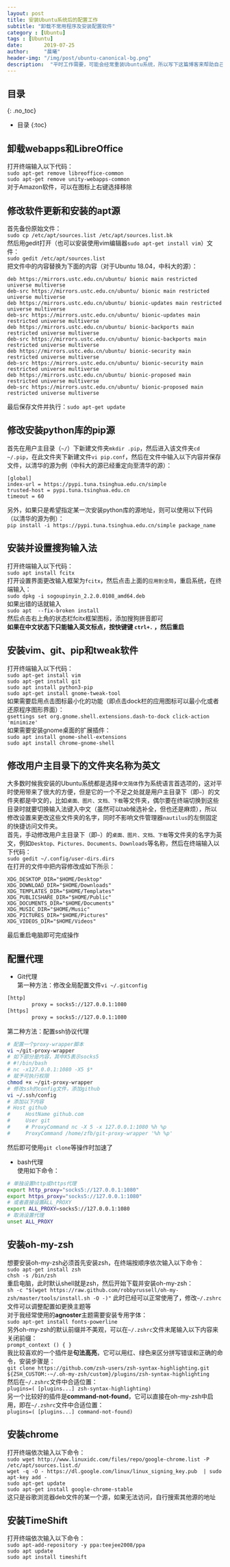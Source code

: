 ```yaml
---
layout: post
title: 安装Ubuntu系统后的配置工作
subtitle: "卸载不常用程序及安装配置软件"
category : [Ubuntu]
tags : [Ubuntu]
date:       2019-07-25
author:     "晨曦"
header-img: "/img/post/ubuntu-canonical-bg.png"
description:  "平时工作需要，可能会经常重装Ubuntu系统，所以写下这篇博客来帮助自己快速进行配置"
---
```

  
## 目录
{: .no_toc}

* 目录
{:toc}


## 卸载webapps和LibreOffice
打开终端输入以下代码：  
`sudo apt-get remove libreoffice-common`  
`sudo apt-get remove unity-webapps-common`  
对于Amazon软件，可以在图标上右键选择移除
## 修改软件更新和安装的apt源
首先备份原始文件：  
`sudo cp /etc/apt/sources.list /etc/apt/sources.list.bk`  
然后用gedit打开（也可以安装使用vim编辑器`sudo apt-get install vim`）文件：  
`sudo gedit /etc/apt/sources.list`  
把文件中的内容替换为下面的内容（对于Ubuntu 18.04，中科大的源）：  
```
deb https://mirrors.ustc.edu.cn/ubuntu/ bionic main restricted universe multiverse
deb-src https://mirrors.ustc.edu.cn/ubuntu/ bionic main restricted universe multiverse
deb https://mirrors.ustc.edu.cn/ubuntu/ bionic-updates main restricted universe multiverse
deb-src https://mirrors.ustc.edu.cn/ubuntu/ bionic-updates main restricted universe multiverse
deb https://mirrors.ustc.edu.cn/ubuntu/ bionic-backports main restricted universe multiverse
deb-src https://mirrors.ustc.edu.cn/ubuntu/ bionic-backports main restricted universe multiverse
deb https://mirrors.ustc.edu.cn/ubuntu/ bionic-security main restricted universe multiverse
deb-src https://mirrors.ustc.edu.cn/ubuntu/ bionic-security main restricted universe multiverse
deb https://mirrors.ustc.edu.cn/ubuntu/ bionic-proposed main restricted universe multiverse
deb-src https://mirrors.ustc.edu.cn/ubuntu/ bionic-proposed main restricted universe multiverse
```
最后保存文件并执行：`sudo apt-get update`  
## 修改安装python库的pip源
首先在用户主目录（`~/`）下新建文件夹`mkdir .pip`，然后进入该文件夹`cd ~/.pip`，在此文件夹下新建文件`vi pip.conf`，然后在文件中输入以下内容并保存文件，以清华的源为例（中科大的源已经重定向至清华的源）：  
```
[global]
index-url = https://pypi.tuna.tsinghua.edu.cn/simple
trusted-host = pypi.tuna.tsinghua.edu.cn
timeout = 60
```
另外，如果只是希望指定某一次安装python库的源地址，则可以使用以下代码（以清华的源为例）：  
`pip install -i https://pypi.tuna.tsinghua.edu.cn/simple package_name`
## 安装并设置搜狗输入法
打开终端输入以下代码：  
`sudo apt install fcitx`  
打开设置界面更改输入框架为`fcitx`，然后点击上面的`应用到全局`，重启系统，在终端输入：  
`sudo dpkg -i sogoupinyin_2.2.0.0108_amd64.deb`  
如果出错的话就输入   
`sudo apt  --fix-broken install`  
然后点击右上角的状态栏fcitx框架图标，添加搜狗拼音即可   
**如果在中文状态下只能输入英文标点，按快键键 `ctrl+.` ，然后重启**
## 安装vim、git、pip和tweak软件
打开终端输入以下代码：  
`sudo apt-get install vim`  
`sudo apt-get install git`  
`sudo apt install python3-pip`  
`sudo apt-get install gnome-tweak-tool`  
如果需要启用点击图标最小化的功能（即点击dock栏的应用图标可以最小化或者还原程序图形界面）：  
`gsettings set org.gnome.shell.extensions.dash-to-dock click-action 'minimize'`  
如果需要安装gnome桌面的扩展插件：  
`sudo apt install gnome-shell-extensions`  
`sudo apt install chrome-gnome-shell`
## 修改用户主目录下的文件夹名称为英文
大多数时候我安装的Ubuntu系统都是选择`中文简体`作为系统语言首选项的，这对平时使用带来了很大的方便，但是它的一个不足之处就是用户主目录下（即`~`）的文件夹都是中文的，比如`桌面、图片、文档、下载`等文件夹，偶尔要在终端切换到这些目录时就要切换输入法键入中文（虽然可以tab候选补全，但也还是麻烦），所以修改设置来更改这些文件夹的名字，同时不影响文件管理器`nautilus`的左侧固定的快捷访问文件夹。  
首先，手动修改用户主目录下（即`~`）的`桌面、图片、文档、下载`等文件夹的名字为英文，例如`Desktop、Pictures、Documents、Downloads`等名称，然后在终端输入以下代码：  
`sudo gedit ~/.config/user-dirs.dirs`  
在打开的文件中把内容修改成如下所示：  
```
XDG_DESKTOP_DIR="$HOME/Desktop"
XDG_DOWNLOAD_DIR="$HOME/Downloads"
XDG_TEMPLATES_DIR="$HOME/Templates"
XDG_PUBLICSHARE_DIR="$HOME/Public"
XDG_DOCUMENTS_DIR="$HOME/Documents"
XDG_MUSIC_DIR="$HOME/Music"
XDG_PICTURES_DIR="$HOME/Pictures"
XDG_VIDEOS_DIR="$HOME/Videos"
```
最后重启电脑即可完成操作
## 配置代理
* Git代理  
第一种方法：修改全局配置文件`vi ~/.gitconfig`  
```bash
[http]
        proxy = socks5://127.0.0.1:1080
[https]
        proxy = socks5://127.0.0.1:1080
```
第二种方法：配置ssh协议代理  
```bash
# 配置一个proxy-wrapper脚本
vi ~/git-proxy-wrapper
# 如下部分是内容，其中X5表示socks5
# #!/bin/bash
# nc -x127.0.0.1:1080 -X5 $*
# 赋予可执行权限
chmod +x ~/git-proxy-wrapper
# 修改ssh的config文件，添加github
vi ~/.ssh/config
# 添加以下内容
# Host github
#     HostName github.com
#     User git
#     # ProxyCommand nc -X 5 -x 127.0.0.1:1080 %h %p
#     ProxyCommand /home/zfb/git-proxy-wrapper '%h %p'
```
然后即可使用`git clone`等操作时加速了  
* bash代理  
使用如下命令：  
```bash
# 单独设置http或https代理
export http_proxy="socks5://127.0.0.1:1080"
export https_proxy="socks5://127.0.0.1:1080"
# 或者直接设置ALL_PROXY
export ALL_PROXY=socks5://127.0.0.1:1080
# 取消设置代理
unset ALL_PROXY
```
## 安装oh-my-zsh
想要安装oh-my-zsh必须首先安装zsh，在终端按顺序依次输入以下命令：  
`sudo apt-get install zsh`  
`chsh -s /bin/zsh`  
重启电脑，此时默认shell就是zsh，然后开始下载并安装oh-my-zsh：  
`sh -c "$(wget https://raw.github.com/robbyrussell/oh-my-zsh/master/tools/install.sh -O -)"`
此时已经可以正常使用了，修改`~/.zshrc`文件可以调整配置如更换主题等  
对于我经常使用的**agnoster**主题需要安装专用字体：  
`sudo apt-get install fonts-powerline`  
另外oh-my-zsh的默认前缀并不美观，可以在`~/.zshrc`文件末尾输入以下内容来关闭前缀：  
`prompt_context () { }`  
我比较喜欢的一个插件是**句法高亮**，它可以用红、绿色来区分拼写错误和正确的命令，安装步骤是：  
`git clone https://github.com/zsh-users/zsh-syntax-highlighting.git ${ZSH_CUSTOM:-~/.oh-my-zsh/custom}/plugins/zsh-syntax-highlighting`  
然后在`~/.zshrc`文件中合适位置：  
`plugins=( [plugins...] zsh-syntax-highlighting)`  
另一个比较好的插件是**command-not-found**，它可以直接在oh-my-zsh中启用，即在`~/.zshrc`文件中合适位置：  
`plugins=( [plugins...] command-not-found)`  
## 安装chrome
打开终端依次输入以下命令：  
`sudo wget http://www.linuxidc.com/files/repo/google-chrome.list -P /etc/apt/sources.list.d/`  
`wget -q -O - https://dl.google.com/linux/linux_signing_key.pub  | sudo apt-key add -`  
`sudo apt-get update`  
`sudo apt-get install google-chrome-stable`  
这只是谷歌浏览器deb文件的某一个源，如果无法访问，自行搜索其他源的地址
## 安装TimeShift
打开终端依次输入以下命令：  
`sudo apt-add-repository -y ppa:teejee2008/ppa`  
`sudo apt update`  
`sudo apt install timeshift`  

